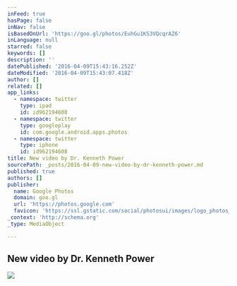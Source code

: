 ```yaml
---
inFeed: true
hasPage: false
inNav: false
isBasedOnUrl: 'https://goo.gl/photos/EuhGu1KS3VQcqrAZ6'
inLanguage: null
starred: false
keywords: []
description: ''
datePublished: '2016-04-09T15:43:16.252Z'
dateModified: '2016-04-09T15:43:07.418Z'
author: []
related: []
app_links:
  - namespace: twitter
    type: ipad
    id: id962194608
  - namespace: twitter
    type: googleplay
    id: com.google.android.apps.photos
  - namespace: twitter
    type: iphone
    id: id962194608
title: New video by Dr. Kenneth Power
sourcePath: _posts/2016-04-09-new-video-by-dr-kenneth-power.md
published: true
authors: []
publisher:
  name: Google Photos
  domain: goo.gl
  url: 'https://photos.google.com'
  favicon: 'https://ssl.gstatic.com/social/photosui/images/logo_photos_color_192.png'
_context: 'http://schema.org'
_type: MediaObject

---
```

<article style=""><h1>New video by Dr. Kenneth Power</h1><img src="https://lh3.googleusercontent.com/scjf4zu2c_eSembUBKk0LRtzYMQHJbsb5oy_F8yUlb1lneHjKsz3LgtGJDQZ74STRgqkUTz3PrnMAQ=w600-h315-p-k" /></article>